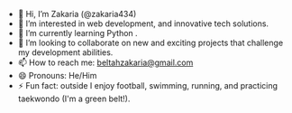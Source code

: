 - 👋 Hi, I’m Zakaria (@zakaria434)
- 👀 I’m interested in web development, and innovative tech solutions.
- 🌱 I’m currently learning Python .
- 💞️ I’m looking to collaborate on new and exciting projects that challenge my development abilities.
- 📫 How to reach me: beltahzakaria@gmail.com
- 😄 Pronouns: He/Him
- ⚡ Fun fact: outside I enjoy football, swimming, running, and practicing taekwondo (I'm a green belt!).
